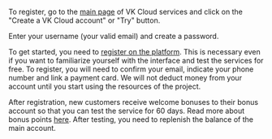 To register, go to the [main page](https://mcs.mail.ru) of VK Cloud services and click on the "Create a VK Cloud account" or "Try" button.

Enter your username (your valid email) and create a password.

To get started, you need to [register on the platform](https://mcs.mail.ru/docs/additionals/start/get-started/registration). This is necessary even if you want to familiarize yourself with the interface and test the services for free. To register, you will need to confirm your email, indicate your phone number and link a payment card. We will not deduct money from your account until you start using the resources of the project.

After registration, new customers receive welcome bonuses to their bonus account so that you can test the service for 60 days. Read more about bonus points [here](https://mcs.mail.ru/docs/ru/additionals/billing/concepts/promotions). After testing, you need to replenish the balance of the main account.
